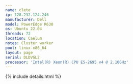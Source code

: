 ```yaml
---
name: clete
ip: 128.232.124.246
manufacturer: Dell
model: PowerEdge R630
os: Ubuntu 22.04
threads: 72
location: Caelum
notes: Cluster worker
pool: linux-x86_64
layout: page
serial: DLDVGL2
processor: 'Intel(R) Xeon(R) CPU E5-2695 v4 @ 2.10GHz'
---
```

{% include details.html %} 

